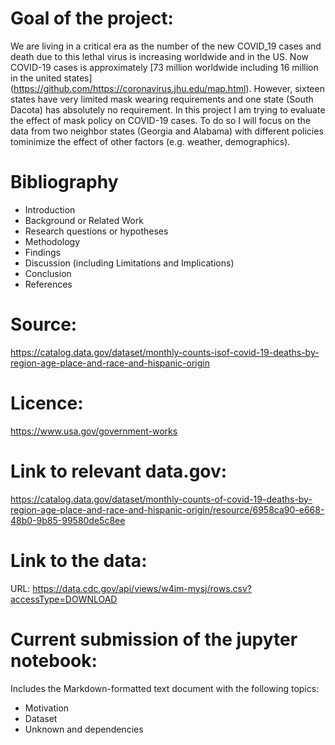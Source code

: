 # Goal of the project:
We are living in a critical era as the number of the new COVID_19 cases and death due to this lethal virus is increasing worldwide and in the US. Now COVID-19 cases is approximately [73 million worldwide including 16 million in the united states] (https://github.com/https://coronavirus.jhu.edu/map.html). However, sixteen states have very limited mask wearing requirements and one state (South Dacota) has absolutely no requirement. In this project I am trying to evaluate the effect of mask policy on COVID-19 cases. To do so I will focus on the data from two neighbor states (Georgia and Alabama) with different policies tominimize the effect of other factors (e.g. weather, demographics).  

# Bibliography
- Introduction
- Background or Related Work
- Research questions or hypotheses
- Methodology
- Findings
- Discussion (including Limitations and Implications)
- Conclusion
- References

# Source:
https://catalog.data.gov/dataset/monthly-counts-isof-covid-19-deaths-by-region-age-place-and-race-and-hispanic-origin

# Licence:

https://www.usa.gov/government-works


# Link to relevant data.gov:
https://catalog.data.gov/dataset/monthly-counts-of-covid-19-deaths-by-region-age-place-and-race-and-hispanic-origin/resource/6958ca90-e668-48b0-9b85-99580de5c8ee


# Link to the data: 
URL: https://data.cdc.gov/api/views/w4jm-mysj/rows.csv?accessType=DOWNLOAD

# Current submission of the jupyter notebook:
Includes the Markdown-formatted text document with the following topics:
- Motivation
- Dataset
- Unknown and dependencies
